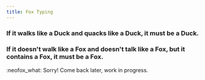 ```yaml
---
title: Fox Typing
---
```


### If it walks like a Duck and quacks like a Duck, it must be a Duck. 

### If it doesn't walk like a Fox and doesn't talk like a Fox, but it contains a Fox, it must be a Fox.

:neofox_what: Sorry! Come back later, work in progress.
